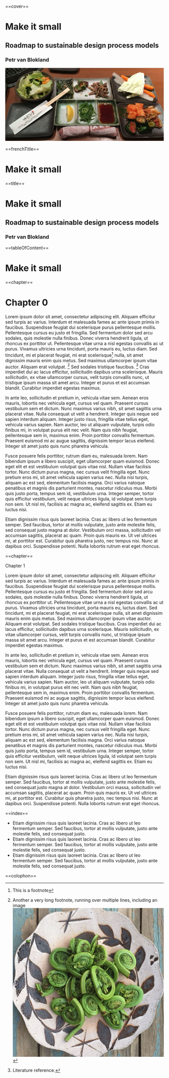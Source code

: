 ==cover==

# Make it small

## Roadmap to sustainable design process models

### Petr van Blokland

![](../resources/images/cookbot10.jpg)

==frenchTitle==

# Make it small

==title==

# Make it small

## Roadmap to sustainable design process models

### Petr van Blokland

==tableOfContent==

# Make it small

==chapter==

# Chapter 0

Lorem ipsum dolor sit amet, consectetur adipiscing elit. Aliquam efficitur sed turpis ac varius. Interdum et malesuada fames ac ante ipsum primis in faucibus. Suspendisse feugiat dui scelerisque purus pellentesque mollis. Pellentesque cursus eu justo et fringilla. Sed fermentum dolor sed arcu sodales, quis molestie nulla finibus. Donec viverra hendrerit ligula, ut rhoncus ex porttitor ut. Pellentesque vitae urna a nisl egestas convallis ac ut purus. Vivamus ultricies urna tincidunt, porta mauris eu, luctus diam. Sed tincidunt, mi et placerat feugiat, mi erat scelerisque[^fn1] nulla, sit amet dignissim mauris enim quis metus. Sed maximus ullamcorper ipsum vitae auctor. Aliquam erat volutpat. [^fn2] Sed sodales tristique faucibus. [^li123] Cras imperdiet dui ac lacus efficitur, sollicitudin dapibus urna scelerisque. Mauris sollicitudin, ex vitae ullamcorper cursus, velit turpis convallis nunc, ut tristique ipsum massa sit amet arcu. Integer et purus et est accumsan blandit. Curabitur imperdiet egestas maximus.

[^fn1]: This is a footnote
[^fn2]: Another a very long footnote, running over multiple lines, including an image ![](../resources/images/cookbot1.jpg)

[^li123]: Literature reference.

In ante leo, sollicitudin et pretium in, vehicula vitae sem. Aenean eros mauris, lobortis nec vehicula eget, cursus vel quam. Praesent cursus vestibulum sem et dictum. Nunc maximus varius nibh, sit amet sagittis urna placerat vitae. Nulla consequat ut velit a hendrerit. Integer quis neque sed sapien interdum aliquam. Integer justo risus, fringilla vitae tellus eget, vehicula varius sapien. Nam auctor, leo ut aliquam vulputate, turpis odio finibus mi, in volutpat purus elit nec velit. Nam quis nibh feugiat, pellentesque sem in, maximus enim. Proin porttitor convallis fermentum. Praesent euismod mi ac augue sagittis, dignissim tempor lacus eleifend. Integer sit amet justo quis nunc pharetra vehicula.

Fusce posuere felis porttitor, rutrum diam eu, malesuada lorem. Nam bibendum ipsum a libero suscipit, eget ullamcorper quam euismod. Donec eget elit et est vestibulum volutpat quis vitae nisl. Nullam vitae facilisis tortor. Nunc dictum purus magna, nec cursus velit fringilla eget. Nunc pretium eros mi, sit amet vehicula sapien varius nec. Nulla nisi turpis, aliquam ac est sed, elementum facilisis magna. Orci varius natoque penatibus et magnis dis parturient montes, nascetur ridiculus mus. Morbi quis justo porta, tempus sem id, vestibulum urna. Integer semper, tortor quis efficitur vestibulum, velit neque ultrices ligula, id volutpat sem turpis non sem. Ut nisl mi, facilisis ac magna ac, eleifend sagittis ex. Etiam eu luctus nisi.

Etiam dignissim risus quis laoreet lacinia. Cras ac libero ut leo fermentum semper. Sed faucibus, tortor at mollis vulputate, justo ante molestie felis, sed consequat justo magna at dolor. Vestibulum orci massa, sollicitudin vel accumsan sagittis, placerat ac quam. Proin quis mauris ex. Ut vel ultrices mi, at porttitor est. Curabitur quis pharetra justo, nec tempus nisi. Nunc at dapibus orci. Suspendisse potenti. Nulla lobortis rutrum erat eget rhoncus.

==chapter==

Chapter 1

Lorem ipsum dolor sit amet, consectetur adipiscing elit. Aliquam efficitur sed turpis ac varius. Interdum et malesuada fames ac ante ipsum primis in faucibus. Suspendisse feugiat dui scelerisque purus pellentesque mollis. Pellentesque cursus eu justo et fringilla. Sed fermentum dolor sed arcu sodales, quis molestie nulla finibus. Donec viverra hendrerit ligula, ut rhoncus ex porttitor ut. Pellentesque vitae urna a nisl egestas convallis ac ut purus. Vivamus ultricies urna tincidunt, porta mauris eu, luctus diam. Sed tincidunt, mi et placerat feugiat, mi erat scelerisque nulla, sit amet dignissim mauris enim quis metus. Sed maximus ullamcorper ipsum vitae auctor. Aliquam erat volutpat. Sed sodales tristique faucibus. Cras imperdiet dui ac lacus efficitur, sollicitudin dapibus urna scelerisque. Mauris sollicitudin, ex vitae ullamcorper cursus, velit turpis convallis nunc, ut tristique ipsum massa sit amet arcu. Integer et purus et est accumsan blandit. Curabitur imperdiet egestas maximus.

In ante leo, sollicitudin et pretium in, vehicula vitae sem. Aenean eros mauris, lobortis nec vehicula eget, cursus vel quam. Praesent cursus vestibulum sem et dictum. Nunc maximus varius nibh, sit amet sagittis urna placerat vitae. Nulla consequat ut velit a hendrerit. Integer quis neque sed sapien interdum aliquam. Integer justo risus, fringilla vitae tellus eget, vehicula varius sapien. Nam auctor, leo ut aliquam vulputate, turpis odio finibus mi, in volutpat purus elit nec velit. Nam quis nibh feugiat, pellentesque sem in, maximus enim. Proin porttitor convallis fermentum. Praesent euismod mi ac augue sagittis, dignissim tempor lacus eleifend. Integer sit amet justo quis nunc pharetra vehicula.

Fusce posuere felis porttitor, rutrum diam eu, malesuada lorem. Nam bibendum ipsum a libero suscipit, eget ullamcorper quam euismod. Donec eget elit et est vestibulum volutpat quis vitae nisl. Nullam vitae facilisis tortor. Nunc dictum purus magna, nec cursus velit fringilla eget. Nunc pretium eros mi, sit amet vehicula sapien varius nec. Nulla nisi turpis, aliquam ac est sed, elementum facilisis magna. Orci varius natoque penatibus et magnis dis parturient montes, nascetur ridiculus mus. Morbi quis justo porta, tempus sem id, vestibulum urna. Integer semper, tortor quis efficitur vestibulum, velit neque ultrices ligula, id volutpat sem turpis non sem. Ut nisl mi, facilisis ac magna ac, eleifend sagittis ex. Etiam eu luctus nisi.

Etiam dignissim risus quis laoreet lacinia. Cras ac libero ut leo fermentum semper. Sed faucibus, tortor at mollis vulputate, justo ante molestie felis, sed consequat justo magna at dolor. Vestibulum orci massa, sollicitudin vel accumsan sagittis, placerat ac quam. Proin quis mauris ex. Ut vel ultrices mi, at porttitor est. Curabitur quis pharetra justo, nec tempus nisi. Nunc at dapibus orci. Suspendisse potenti. Nulla lobortis rutrum erat eget rhoncus.

==index==

* Etiam dignissim risus quis laoreet lacinia. Cras ac libero ut leo fermentum semper. Sed faucibus, tortor at mollis vulputate, justo ante molestie felis, sed consequat justo.
* Etiam dignissim risus quis laoreet lacinia. Cras ac libero ut leo fermentum semper. Sed faucibus, tortor at mollis vulputate, justo ante molestie felis, sed consequat justo.
* Etiam dignissim risus quis laoreet lacinia. Cras ac libero ut leo fermentum semper. Sed faucibus, tortor at mollis vulputate, justo ante molestie felis, sed consequat justo.

==colophon==